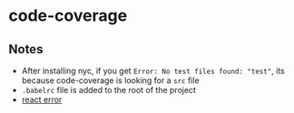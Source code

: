 # code-coverage


## Notes
- After installing nyc, if you get `Error: No test files found: "test"`, its because code-coverage is looking for a `src` file
- `.babelrc` file is added to the root of the project
- [react error](https://stackoverflow.com/questions/57391598/get-code-coverage-from-cypress-with-babel-nyc-and-istanbul-plugin)